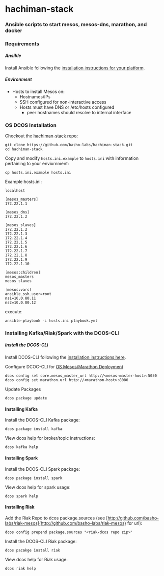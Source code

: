 hachiman-stack
================
### Ansible scripts to start mesos, mesos-dns, marathon, and docker

### Requirements
##### Ansible
Install Ansible following the [installation instructions for your platform](http://docs.ansible.com/ansible/intro_installation.html).

##### Environment
* Hosts to install Mesos on:
	* Hostnames/IPs
	* SSH configured for non-interactive access
	* Hosts must have DNS or /etc/hosts configured
		* peer hostnames should resolve to internal interface



### OS DCOS Installation
Checkout the [hachiman-stack repo](https://github.com/basho-labs/hachiman-stack):

	git clone https://github.com/basho-labs/hachiman-stack.git
	cd hachiman-stack

Copy and modify ```hosts.ini.example``` to ```hosts.ini``` with information pertaining to your enviornment:

	cp hosts.ini.example hosts.ini
	
Example hosts.ini:

```[local]
localhost

[mesos_masters]
172.22.1.1

[mesos_dns]
172.22.1.2

[mesos_slaves]
172.22.1.2
172.22.1.3
172.22.1.4
172.22.1.5
172.22.1.6
172.22.1.7
172.22.1.8
172.22.1.9
172.22.1.10

[mesos:children]
mesos_masters
mesos_slaves

[mesos:vars]
ansible_ssh_user=root
ns1=10.0.80.11
ns2=10.0.80.12
```

execute:

	ansible-playbook -i hosts.ini playbook.yml

### Installing Kafka/Riak/Spark with the DCOS-CLI

##### Install the DCOS-CLI
Install DCOS-CLI following the [installation instructions here](https://github.com/mesosphere/dcos-cli).

Configure DCOC-CLI for [OS Mesos/Marathon Deployment](https://github.com/mesosphere/dcos-cli#using-the-cli-without-dcos)


	dcos config set core.mesos_master_url http://<mesos-master-host>:5050
	dcos config set marathon.url http://<marathon-host>:8080

Update Packages
	
	dcos package update

#### Installing Kafka

Install the DCOS-CLI Kafka package:

	dcos package install kafka
	
View dcos help for broker/topic instructions:

	dcos kafka help
	
#### Installing Spark

Install the DCOS-CLI Spark package:

	dcos package install spark

View dcos help for spark usage:

	dcos spark help
	
#### Installing Riak

Add the Riak Repo to dcos package.sources (see [http://github.com/basho-labs/riak-mesos](http://github.com/basho-labs/riak-mesos) for url):

	dcos config prepend package.sources "<riak-dcos repo zip>"

Install the DCOS-CLI Riak package:

	dcos pacakge install riak

View dcos help for Riak usage:

	dcos riak help
